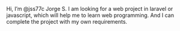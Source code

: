 Hi, I’m @jss77c Jorge S.
I am looking for a web project in laravel or javascript, which will help me to learn web programming. And I can complete the project with my own requirements.


<!---
jss77c/jss77c is a ✨ special ✨ repository because its `README.md` (this file) appears on your GitHub profile.
You can click the Preview link to take a look at your changes.
--->
